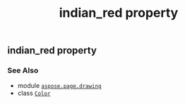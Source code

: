 ﻿---
title: indian_red property
second_title: Aspose.Page for Python via .NET API References
description: 
type: docs
weight: 690
url: /python-net/aspose.page.drawing/color/indian_red/
is_root: false
---

## indian_red property


### See Also
* module [`aspose.page.drawing`](../../)
* class [`Color`](/page/python-net/aspose.page.drawing/color)
